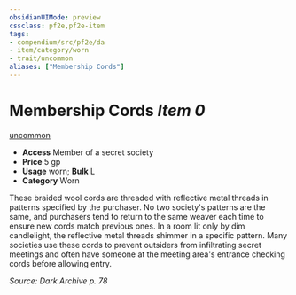 ```yaml
---
obsidianUIMode: preview
cssclass: pf2e,pf2e-item
tags:
- compendium/src/pf2e/da
- item/category/worn
- trait/uncommon
aliases: ["Membership Cords"]
---
```

# Membership Cords *Item 0*  
[uncommon](rules/traits/uncommon.md)  

- **Access** Member of a secret society
- **Price** 5 gp
- **Usage** worn; **Bulk** L
- **Category** Worn

These braided wool cords are threaded with reflective metal threads in patterns specified by the purchaser. No two society's patterns are the same, and purchasers tend to return to the same weaver each time to ensure new cords match previous ones. In a room lit only by dim candlelight, the reflective metal threads shimmer in a specific pattern. Many societies use these cords to prevent outsiders from infiltrating secret meetings and often have someone at the meeting area's entrance checking cords before allowing entry.

*Source: Dark Archive p. 78*